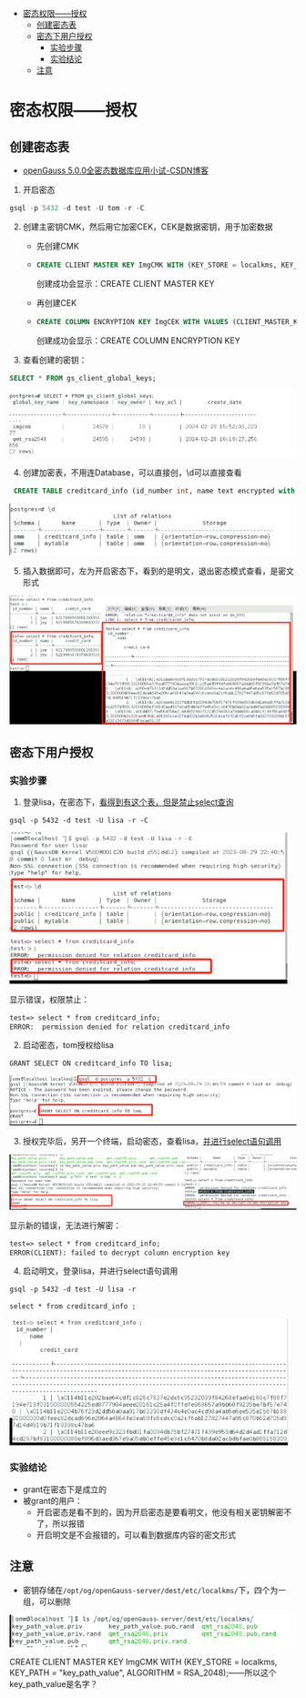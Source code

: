 - [密态权限——授权](#密态权限授权)
  - [创建密态表](#创建密态表)
  - [密态下用户授权](#密态下用户授权)
    - [实验步骤](#实验步骤)
    - [实验结论](#实验结论)
  - [注意](#注意)


# 密态权限——授权

## 创建密态表

- [openGauss 5.0.0全密态数据库应用小试-CSDN博客](https://blog.csdn.net/GaussDB/article/details/136184131)

1. 开启密态

```SQL
gsql -p 5432 -d test -U tom -r -C
```

2. 创建主密钥CMK，然后用它加密CEK，CEK是数据密钥，用于加密数据

   - 先创建CMK

   - ```sql
     CREATE CLIENT MASTER KEY ImgCMK WITH (KEY_STORE = localkms, KEY_PATH = "key_path_value", ALGORITHM = RSA_2048);
     ```

     创建成功会显示：CREATE CLIENT MASTER KEY

   - 再创建CEK

   - ```sql
     CREATE COLUMN ENCRYPTION KEY ImgCEK WITH VALUES (CLIENT_MASTER_KEY = ImgCMK, ALGORITHM = AEAD_AES_256_CBC_HMAC_SHA256);
     ```

     创建成功会显示：CREATE COLUMN ENCRYPTION KEY

3. 查看创建的密钥：

```sql
SELECT * FROM gs_client_global_keys;
```

<img src="密态权限.assets/image-20240301212835572.png" alt="image-20240301212835572" style="zoom:67%;" />

4. 创建加密表，不用连Database，可以直接创，\d可以直接查看

```sql
 CREATE TABLE creditcard_info (id_number int, name text encrypted with (column_encryption_key = ImgCEK, encryption_type = DETERMINISTIC),credit_card  varchar(19) encrypted with (column_encryption_key = ImgCEK, encryption_type = DETERMINISTIC));
```

<img src="密态权限.assets/image-20240301213001789.png" alt="image-20240301213001789" style="zoom:67%;" />

5. 插入数据即可，左为开启密态下，看到的是明文，退出密态模式查看，是密文形式

![image-20240301224638360](密态权限.assets/image-20240301224638360.png)

## 密态下用户授权

### 实验步骤

1. 登录lisa，在密态下，<u>看得到有这个表，但是禁止select查询</u>

```
gsql -p 5432 -d test -U lisa -r -C
```

<img src="密态权限.assets/image-20240301223852787.png" alt="image-20240301223852787" style="zoom:67%;" />

显示错误，权限禁止：

```
test=> select * from creditcard_info;
ERROR:  permission denied for relation creditcard_info
```

2. 启动密态，tom授权给lisa

```
GRANT SELECT ON creditcard_info TO lisa;
```

<img src="密态权限.assets/image-20240301214453131.png" alt="image-20240301214453131" style="zoom:67%;" />

3. 授权完毕后，另开一个终端，启动密态，查看lisa，<u>并进行select语句调用</u>

![image-20240301224142505](密态权限.assets/image-20240301224142505.png)

显示新的错误，无法进行解密：

```
test=> select * from creditcard_info;
ERROR(CLIENT): failed to decrypt column encryption key
```

4. 启动明文，登录lisa，并进行select语句调用

```
gsql -p 5432 -d test -U lisa -r
```

```
select * from creditcard_info ;
```

<img src="密态权限-grant.assets/image-20240301232850998.png" alt="image-20240301232850998" style="zoom:67%;" />

### 实验结论

- grant在密态下是成立的
- 被grant的用户：
  - 开启密态是看不到的，因为开启密态是要看明文，他没有相关密钥解密不了，所以报错
  - 开启明文是不会报错的，可以看到数据库内容的密文形式

## 注意

- 密钥存储在`/opt/og/openGauss-server/dest/etc/localkms/`下，四个为一组，可以删除

![image-20240301231403320](密态权限-grant.assets/image-20240301231403320.png)

CREATE CLIENT MASTER KEY ImgCMK WITH (KEY_STORE = localkms, KEY_PATH = "key_path_value", ALGORITHM = RSA_2048);——所以这个key_path_value是名字？
